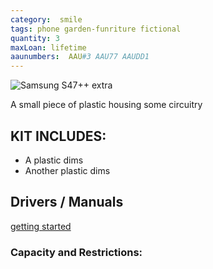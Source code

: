 ```yaml
---
category:  smile
tags: phone garden-funriture fictional
quantity: 3
maxLoan: lifetime
aaunumbers:  AAU#3 AAU77 AAUDD1
---
```

![Samsung S47++ extra](plastic.png)

A small piece of plastic housing some circuitry
## KIT INCLUDES:
- A plastic dims 
-  Another plastic dims

## Drivers / Manuals
[getting started](https://uselessinfo.com/how-to-use-a-telephone)


### Capacity and Restrictions:
